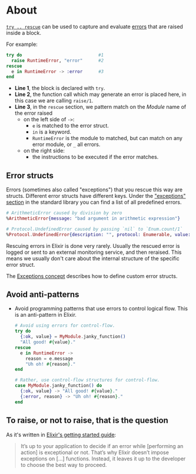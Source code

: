 # About

[`try .. rescue`][docs-try] can be used to capture and evaluate [errors][errors] that are raised inside a block.

For example:

[//]: # (elixir-formatter-disable-next-block)

```elixir
try do                             #1
  raise RuntimeError, "error"      #2
rescue
  e in RuntimeError -> :error      #3
end
```

- **Line 1**, the block is declared with `try`.
- **Line 2**, the function call which may generate an error is placed here, in this case we are calling `raise/1`.
- **Line 3**, in the `rescue` section, we pattern match on the _Module_ name of the error raised
  - on the left side of `->`:
    - `e` is matched to the error struct.
    - `in` is a keyword.
    - `RuntimeError` is the module to matched, but can match on any error module, or `_` all errors.
  - on the right side:
    - the instructions to be executed if the error matches.

## Error structs

Errors (sometimes also called "exceptions") that you rescue this way are structs.
Different error structs have different keys.
Under the ["exceptions" section][argument-error] in the standard library you can find a list of all predefined errors.

```elixir
# ArithmeticError caused by division by zero
%ArithmeticError{message: "bad argument in arithmetic expression"}

# Protocol.UndefinedError caused by passing `nil` to `Enum.count/1`
%Protocol.UndefinedError{description: "", protocol: Enumerable, value: nil}
```

Rescuing errors in Elixir is done very rarely.
Usually the rescued error is logged or sent to an external monitoring service, and then reraised.
This means we usually don't care about the internal structure of the specific error struct.

The [Exceptions concept][exercism-exceptions] describes how to define custom error structs.

## Avoid anti-patterns

- Avoid programming patterns that use errors to control logical flow. This is an anti-pattern in Elixir.

  ```elixir
  # Avoid using errors for control-flow.
  try do
    {:ok, value} = MyModule.janky_function()
    "All good! #{value}."
  rescue
    e in RuntimeError ->
      reason = e.message
      "Uh oh! #{reason}."
  end

  # Rather, use control-flow structures for control-flow.
  case MyModule.janky_function() do
    {:ok, value} -> "All good! #{value}."
    {:error, reason} -> "Uh oh! #{reason}."
  end
  ```

## To raise, or not to raise, that is the question

As it's written in [Elixir's getting started guide][getting-started]:

> It’s up to your application to decide if an error while [performing an action] is exceptional or not. That’s why Elixir doesn’t impose exceptions on [...] functions. Instead, it leaves it up to the developer to choose the best way to proceed.

[getting-started]: https://hexdocs.pm/elixir/try-catch-and-rescue.html
[errors]: https://hexdocs.pm/elixir/try-catch-and-rescue.html#errors
[docs-try]: https://hexdocs.pm/elixir/Kernel.SpecialForms.html#try/1
[argument-error]: https://hexdocs.pm/elixir/ArgumentError.html#content
[exercism-exceptions]: https://exercism.org/tracks/elixir/concepts/exceptions
